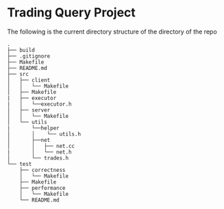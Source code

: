 # Trading Query Project

The following is the current directory structure of the directory of the repo

```
.
├── build
├── .gitignore
├── Makefile
├── README.md
├── src
│   ├── client
│   │   └── Makefile
│   ├── Makefile
|   ├── executor
|   │   └──executor.h
│   ├── server
│   │   └── Makefile
│   └── utils
|       └──helper
│       │    └── utils.h
│       ├──net
│       │   ├── net.cc
|       │   └── net.h
│       └── trades.h
└── test
    ├── correctness
    │   └── Makefile
    ├── Makefile
    ├── performance
    │   └── Makefile
    └── README.md
```